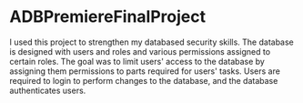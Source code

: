 # ADBPremiereFinalProject
I used this project to strengthen my databased security skills. The database is designed with users and roles and various permissions assigned to certain roles. The goal was to limit users' access to the database by assigning them permissions to parts required for users' tasks. Users are required to login to perform changes to the database, and the database authenticates users. 
